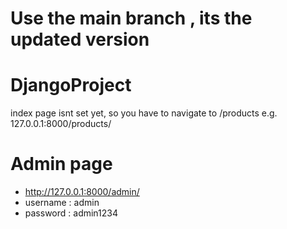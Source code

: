 # Use the main branch , its the updated version

# DjangoProject

index page isnt set yet, so you have to navigate to /products  e.g. 127.0.0.1:8000/products/


# Admin page
- http://127.0.0.1:8000/admin/
- username : admin
- password : admin1234 
